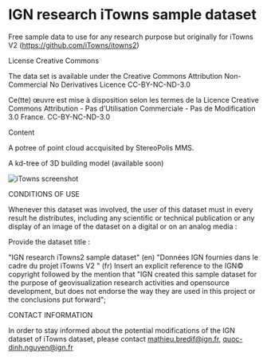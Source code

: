 # IGN research iTowns sample dataset


Free sample data to use for any research purpose but originally for iTowns V2 (https://github.com/iTowns/itowns2)

License Creative Commons

The data set is available under the Creative Commons Attribution Non-Commercial No Derivatives Licence CC-BY-NC-ND-3.0

Ce(tte) œuvre est mise à disposition selon les termes de la Licence Creative Commons Attribution - Pas d’Utilisation Commerciale - Pas de Modification 3.0 France. CC-BY-NC-ND-3.0

Content

A potree of point cloud accquisited by StereoPolis MMS.

A kd-tree of 3D building model (available soon)

![iTowns screenshot](http://www.itowns.fr/videos/screenshotGIT.jpg)

CONDITIONS OF USE

Whenever this dataset was involved, the user of this dataset must in every result he distributes, including any scientific or technical publication or any display of an image of the dataset on a digital or on an analog media :

Provide the dataset title :

"IGN research iTowns2 sample dataset" (en)
"Données IGN fournies dans le cadre du projet iTowns V2 " (fr)
Insert an explicit reference to the IGN© copyright followed by the mention that "IGN created this sample dataset for the purpose of geovisualization research activities and opensource development, but does not endorse the way they are used in this project or the conclusions put forward";

CONTACT INFORMATION

In order to stay informed about the potential modifications of the IGN dataset of iTowns dataset, please contact mathieu.bredif@ign.fr, quoc-dinh.nguyen@ign.fr
